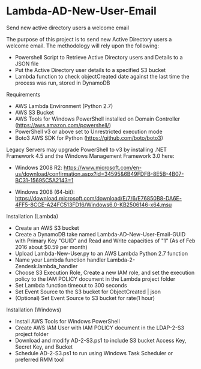 # Lambda-AD-New-User-Email
Send new active directory users a welcome email

The purpose of this project is to send new Active Directory users a welcome email.  The methodology will rely upon the following:
  - Powershell Script to Retrieve Active Directory users and Details to a JSON file
  - Put the Active Directory user details to a specified S3 bucket
  - Lambda function to check objectCreated date against the last time the process was run, stored in DynamoDB

Requirements
  - AWS Lambda Environment (Python 2.7)
  - AWS S3 Bucket
  - AWS Tools for Windows PowerShell installed on Domain Controller (https://aws.amazon.com/powershell/)
  - PowerShell v3 or above set to Unrestricted execution mode
  - Boto3 AWS SDK for Python (https://github.com/boto/boto3)

Legacy Servers may upgrade PowerShell to v3 by installing .NET Framework 4.5 and the Windows Management Framework 3.0 here:
  - Windows 2008 R2: https://www.microsoft.com/en-us/download/confirmation.aspx?id=34595&6B49FDFB-8E5B-4B07-BC31-15695C5A2143=1

  - Windows 2008 (64-bit): https://download.microsoft.com/download/E/7/6/E76850B8-DA6E-4FF5-8CCE-A24FC513FD16/Windows6.0-KB2506146-x64.msu

Installation (Lambda)
  - Create an AWS S3 bucket
  - Create a DynamoDB take named Lambda-AD-New-User-Email-GUID with Primary Key "GUID" and Read and Write capacities of "1" (As of Feb 2016 about $0.59 per month)
  - Upload Lambda-New-User.py to an AWS Lambda Python 2.7 function
  - Name your Lambda function handler Lambda-2-Zendesk.lambda_handler
  - Choose S3 Execution Role, Create a new IAM role, and set the execution policy to the IAM POLICY document in the Lambda project folder
  - Set Lambda function timeout to 300 seconds
  - Set Event Source to the S3 bucket for ObjectCreated | json
  - (Optional) Set Event Source to S3 bucket for rate(1 hour)

Installation (Windows)
  - Install AWS Tools for Windows PowerShell
  - Create AWS IAM User with IAM POLICY document in the LDAP-2-S3 project folder
  - Download and modify AD-2-S3.ps1 to include S3 bucket Access Key, Secret Key, and Bucket
  - Schedule AD-2-S3.ps1 to run using Windows Task Scheduler or preferred RMM tool
